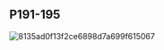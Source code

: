 ## P191-195
![8135ad0f13f2ce6898d7a699f615067](https://user-images.githubusercontent.com/80054116/195967013-4b1076c0-d751-45c0-8677-f8d51619df17.jpg)
